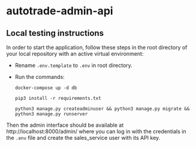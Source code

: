 # autotrade-admin-api
## Local testing instructions
In order to start the application, follow these steps in the root directory of
your local repository with an active virtual environment:
- Rename ```.env.template``` to ```.env``` in root directory.
- Run the commands:
    ```
    docker-compose up -d db
    ```

    ```
    pip3 install -r requirements.txt
    ```

    ```
    python3 manage.py createadminuser && python3 manage.py migrate && python3 manage.py runserver
    ```


Then the admin interface should be available at http://localhost:8000/admin/ where you can log in with the credentials in the ```.env``` file and create the sales_service user with its API key.

